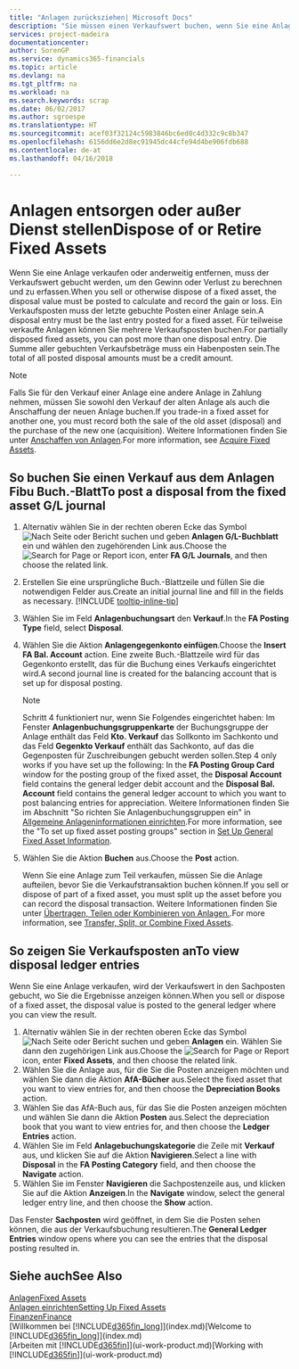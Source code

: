 ```yaml
---
title: "Anlagen zurücksziehen| Microsoft Docs"
description: "Sie müssen einen Verkaufswert buchen, wenn Sie eine Anlage verkaufen oder ausrangieren, die storniert werden sollten."
services: project-madeira
documentationcenter: 
author: SorenGP
ms.service: dynamics365-financials
ms.topic: article
ms.devlang: na
ms.tgt_pltfrm: na
ms.workload: na
ms.search.keywords: scrap
ms.date: 06/02/2017
ms.author: sgroespe
ms.translationtype: HT
ms.sourcegitcommit: acef03f32124c5983846bc6ed0c4d332c9c8b347
ms.openlocfilehash: 6156dd6e2d8ec91945dc44cfe94d4be906fdb688
ms.contentlocale: de-at
ms.lasthandoff: 04/16/2018

---
```

# <a name="dispose-of-or-retire-fixed-assets"></a><span data-ttu-id="d06a1-103">Anlagen entsorgen oder außer Dienst stellen</span><span class="sxs-lookup"><span data-stu-id="d06a1-103">Dispose of or Retire Fixed Assets</span></span>
<span data-ttu-id="d06a1-104">Wenn Sie eine Anlage verkaufen oder anderweitig entfernen, muss der Verkaufswert gebucht werden, um den Gewinn oder Verlust zu berechnen und zu erfassen.</span><span class="sxs-lookup"><span data-stu-id="d06a1-104">When you sell or otherwise dispose of a fixed asset, the disposal value must be posted to calculate and record the gain or loss.</span></span> <span data-ttu-id="d06a1-105">Ein Verkaufsposten muss der letzte gebuchte Posten einer Anlage sein.</span><span class="sxs-lookup"><span data-stu-id="d06a1-105">A disposal entry must be the last entry posted for a fixed asset.</span></span> <span data-ttu-id="d06a1-106">Für teilweise verkaufte Anlagen können Sie mehrere Verkaufsposten buchen.</span><span class="sxs-lookup"><span data-stu-id="d06a1-106">For partially disposed fixed assets, you can post more than one disposal entry.</span></span> <span data-ttu-id="d06a1-107">Die Summe aller gebuchten Verkaufsbeträge muss ein Habenposten sein.</span><span class="sxs-lookup"><span data-stu-id="d06a1-107">The total of all posted disposal amounts must be a credit amount.</span></span>  

> [!NOTE]  
>   <span data-ttu-id="d06a1-108">Falls Sie für den Verkauf einer Anlage eine andere Anlage in Zahlung nehmen, müssen Sie sowohl den Verkauf der alten Anlage als auch die Anschaffung der neuen Anlage buchen.</span><span class="sxs-lookup"><span data-stu-id="d06a1-108">If you trade-in a fixed asset for another one, you must record both the sale of the old asset (disposal) and the purchase of the new one (acquisition).</span></span> <span data-ttu-id="d06a1-109">Weitere Informationen finden Sie unter [Anschaffen von Anlagen](fa-how-acquire.md).</span><span class="sxs-lookup"><span data-stu-id="d06a1-109">For more information, see [Acquire Fixed Assets](fa-how-acquire.md).</span></span>  

## <a name="to-post-a-disposal-from-the-fixed-asset-gl-journal"></a><span data-ttu-id="d06a1-110">So buchen Sie einen Verkauf aus dem Anlagen Fibu Buch.-Blatt</span><span class="sxs-lookup"><span data-stu-id="d06a1-110">To post a disposal from the fixed asset G/L journal</span></span>
1. <span data-ttu-id="d06a1-111">Alternativ wählen Sie in der rechten oberen Ecke das Symbol ![Nach Seite oder Bericht suchen](media/ui-search/search_small.png "Nach Seite oder Bericht suchen") und geben **Anlagen G/L-Buchblatt** ein und wählen den zugehörenden Link aus.</span><span class="sxs-lookup"><span data-stu-id="d06a1-111">Choose the ![Search for Page or Report](media/ui-search/search_small.png "Search for Page or Report icon") icon, enter **FA G/L Journals**, and then choose the related link.</span></span>  
2. <span data-ttu-id="d06a1-112">Erstellen Sie eine ursprüngliche Buch.-Blattzeile und füllen Sie die notwendigen Felder aus.</span><span class="sxs-lookup"><span data-stu-id="d06a1-112">Create an initial journal line and fill in the fields as necessary.</span></span> [!INCLUDE [tooltip-inline-tip](includes/tooltip-inline-tip_md.md)]  
3. <span data-ttu-id="d06a1-113">Wählen Sie im Feld **Anlagenbuchungsart** den **Verkauf**.</span><span class="sxs-lookup"><span data-stu-id="d06a1-113">In the **FA Posting Type** field, select **Disposal**.</span></span>  
4. <span data-ttu-id="d06a1-114">Wählen Sie die Aktion **Anlagengegenkonto einfügen**.</span><span class="sxs-lookup"><span data-stu-id="d06a1-114">Choose the **Insert FA Bal. Account** action.</span></span> <span data-ttu-id="d06a1-115">Eine zweite Buch.-Blattzeile wird für das Gegenkonto erstellt, das für die Buchung eines Verkaufs eingerichtet wird.</span><span class="sxs-lookup"><span data-stu-id="d06a1-115">A second journal line is created for the balancing account that is set up for disposal posting.</span></span>  

    > [!NOTE]  
   >   <span data-ttu-id="d06a1-116">Schritt 4 funktioniert nur, wenn Sie Folgendes eingerichtet haben: Im Fenster **Anlagenbuchungsgruppenkarte** der Buchungsgruppe der Anlage enthält das Feld **Kto. Verkauf** das Sollkonto im Sachkonto und das Feld **Gegenkto Verkauf** enthält das Sachkonto, auf das die Gegenposten für Zuschreibungen gebucht werden sollen.</span><span class="sxs-lookup"><span data-stu-id="d06a1-116">Step 4 only works if you have set up the following: In the **FA Posting Group Card** window for the posting group of the fixed asset, the **Disposal Account** field contains the general ledger debit account and the **Disposal Bal. Account** field contains the general ledger account to which you want to post balancing entries for appreciation.</span></span> <span data-ttu-id="d06a1-117">Weitere Informationen finden Sie im Abschnitt "So richten Sie Anlagenbuchungsgruppen ein" in [ Allgemeine Anlageninformationen einrichten](fa-how-setup-general.md).</span><span class="sxs-lookup"><span data-stu-id="d06a1-117">For more information, see the "To set up fixed asset posting groups" section in [Set Up General Fixed Asset Information](fa-how-setup-general.md).</span></span>  
5. <span data-ttu-id="d06a1-118">Wählen Sie die Aktion **Buchen** aus.</span><span class="sxs-lookup"><span data-stu-id="d06a1-118">Choose the **Post** action.</span></span>  

    <span data-ttu-id="d06a1-119">Wenn Sie eine Anlage zum Teil verkaufen, müssen Sie die Anlage aufteilen, bevor Sie die Verkaufstransaktion buchen können.</span><span class="sxs-lookup"><span data-stu-id="d06a1-119">If you sell or dispose of part of a fixed asset, you must split up the asset before you can record the disposal transaction.</span></span> <span data-ttu-id="d06a1-120">Weitere Informationen finden Sie unter [Übertragen, Teilen oder Kombinieren von Anlagen.](fa-how-trans-split-combine.md).</span><span class="sxs-lookup"><span data-stu-id="d06a1-120">For more information, see [Transfer, Split, or Combine Fixed Assets](fa-how-trans-split-combine.md).</span></span>  

## <a name="to-view-disposal-ledger-entries"></a><span data-ttu-id="d06a1-121">So zeigen Sie Verkaufsposten an</span><span class="sxs-lookup"><span data-stu-id="d06a1-121">To view disposal ledger entries</span></span>
<span data-ttu-id="d06a1-122">Wenn Sie eine Anlage verkaufen, wird der Verkaufswert in den Sachposten gebucht, wo Sie die Ergebnisse anzeigen können.</span><span class="sxs-lookup"><span data-stu-id="d06a1-122">When you sell or dispose of a fixed asset, the disposal value is posted to the general ledger where you can view the result.</span></span>  

1. <span data-ttu-id="d06a1-123">Alternativ wählen Sie in der rechten oberen Ecke das Symbol ![Nach Seite oder Bericht suchen](media/ui-search/search_small.png "Nach Seite oder Bericht suchen") und geben **Anlagen** ein. Wählen Sie dann den zugehörigen Link aus.</span><span class="sxs-lookup"><span data-stu-id="d06a1-123">Choose the ![Search for Page or Report](media/ui-search/search_small.png "Search for Page or Report icon") icon, enter **Fixed Assets**, and then choose the related link.</span></span>  
2. <span data-ttu-id="d06a1-124">Wählen Sie die Anlage aus, für die Sie die Posten anzeigen möchten und wählen Sie dann die Aktion **AfA-Bücher** aus.</span><span class="sxs-lookup"><span data-stu-id="d06a1-124">Select the fixed asset that you want to view entries for, and then choose the **Depreciation Books** action.</span></span>  
3. <span data-ttu-id="d06a1-125">Wählen Sie das AfA-Buch aus, für das Sie die Posten anzeigen möchten und wählen Sie dann die Aktion **Posten** aus.</span><span class="sxs-lookup"><span data-stu-id="d06a1-125">Select the depreciation book that you want to view entries for, and then choose the **Ledger Entries** action.</span></span>  
4. <span data-ttu-id="d06a1-126">Wählen Sie im Feld **Anlagebuchungskategorie** die Zeile mit **Verkauf** aus, und klicken Sie auf die Aktion **Navigieren**.</span><span class="sxs-lookup"><span data-stu-id="d06a1-126">Select a line with **Disposal** in the **FA Posting Category** field, and then choose the **Navigate** action.</span></span>  
5. <span data-ttu-id="d06a1-127">Wählen Sie im Fenster **Navigieren** die Sachpostenzeile aus, und klicken Sie auf die Aktion **Anzeigen**.</span><span class="sxs-lookup"><span data-stu-id="d06a1-127">In the **Navigate** window, select the general ledger entry line, and then choose the **Show** action.</span></span>  

<span data-ttu-id="d06a1-128">Das Fenster **Sachposten** wird geöffnet, in dem Sie die Posten sehen können, die aus der Verkaufsbuchung resultieren.</span><span class="sxs-lookup"><span data-stu-id="d06a1-128">The **General Ledger Entries** window opens where you can see the entries that the disposal posting resulted in.</span></span>  

## <a name="see-also"></a><span data-ttu-id="d06a1-129">Siehe auch</span><span class="sxs-lookup"><span data-stu-id="d06a1-129">See Also</span></span>
[<span data-ttu-id="d06a1-130">Anlagen</span><span class="sxs-lookup"><span data-stu-id="d06a1-130">Fixed Assets</span></span>](fa-manage.md)  
[<span data-ttu-id="d06a1-131">Anlagen einrichten</span><span class="sxs-lookup"><span data-stu-id="d06a1-131">Setting Up Fixed Assets</span></span>](fa-setup.md)  
[<span data-ttu-id="d06a1-132">Finanzen</span><span class="sxs-lookup"><span data-stu-id="d06a1-132">Finance</span></span>](finance.md)  
<span data-ttu-id="d06a1-133">[Willkommen bei [!INCLUDE[d365fin_long](includes/d365fin_long_md.md)]](index.md)</span><span class="sxs-lookup"><span data-stu-id="d06a1-133">[Welcome to [!INCLUDE[d365fin_long](includes/d365fin_long_md.md)]](index.md)</span></span>  
<span data-ttu-id="d06a1-134">[Arbeiten mit [!INCLUDE[d365fin](includes/d365fin_md.md)]](ui-work-product.md)</span><span class="sxs-lookup"><span data-stu-id="d06a1-134">[Working with [!INCLUDE[d365fin](includes/d365fin_md.md)]](ui-work-product.md)</span></span>

